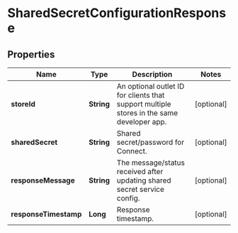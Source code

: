 
# SharedSecretConfigurationResponse

## Properties
Name | Type | Description | Notes
------------ | ------------- | ------------- | -------------
**storeId** | **String** | An optional outlet ID for clients that support multiple stores in the same developer app. |  [optional]
**sharedSecret** | **String** | Shared secret/password for Connect. |  [optional]
**responseMessage** | **String** | The message/status received after updating shared secret service config. |  [optional]
**responseTimestamp** | **Long** | Response timestamp. |  [optional]



